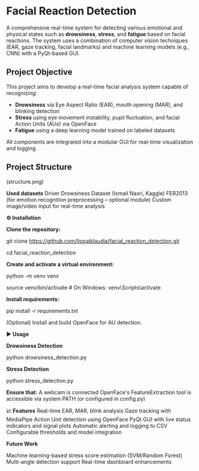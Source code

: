# Facial Reaction Detection

A comprehensive real-time system for detecting various emotional and physical states such as **drowsiness**, **stress**, and **fatigue** based on facial reactions. The system uses a combination of computer vision techniques (EAR, gaze tracking, facial landmarks) and machine learning models (e.g., CNN) with a PyQt-based GUI.

## Project Objective

This project aims to develop a real-time facial analysis system capable of recognizing:
- **Drowsiness** via Eye Aspect Ratio (EAR), mouth opening (MAR), and blinking detection
- **Stress** using eye movement instability, pupil fluctuation, and facial Action Units (AUs) via OpenFace
- **Fatigue** using a deep learning model trained on labeled datasets

All components are integrated into a modular GUI for real-time visualization and logging.

## Project Structure
(structure.png)

**Used datasets**
Driver Drowsiness Dataset (Ismail Nasri, Kaggle)
FER2013 (for emotion recognition preprocessing – optional module)
Custom image/video input for real-time analysis

**⚙️ Installation**

**Clone the repository:**

git clone https://github.com/lippaiklaudia/facial_reaction_detection.git

cd facial_reaction_detection

**Create and activate a virtual environment:**

python -m venv venv

source venv/bin/activate  # On Windows: venv\Scripts\activate

**Install requirements:**

pip install -r requirements.txt

(Optional) Install and build OpenFace for AU detection.

**▶️ Usage**

**Drowsiness Detection**

python drowsiness_detection.py

**Stress Detection**

python stress_detection.py

**Ensure that:**
A webcam is connected
OpenFace's FeatureExtraction tool is accessible via system PATH (or configured in config.py)

**📈 Features**
Real-time EAR, MAR, blink analysis
Gaze tracking with MediaPipe
Action Unit detection using OpenFace
PyQt GUI with live status indicators and signal plots
Automatic alerting and logging to CSV
Configurable thresholds and model integration

**Future Work**

Machine learning-based stress score estimation (SVM/Random Forest)
Multi-angle detection support
Real-time dashboard enhancements
